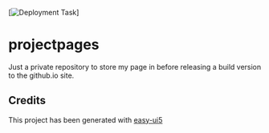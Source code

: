 [![Deployment Task](https://github.com/SAPMarco/github_pages/workflows/build%20and%20publish%20personal%20website/badge.svg)]

# projectpages
Just a private repository to store my page in before releasing a build version to the github.io site.


## Credits
This project has been generated with [easy-ui5](https://github.com/SAP)